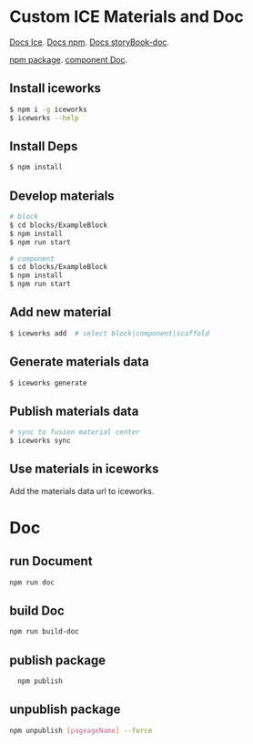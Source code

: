 # Custom ICE Materials and Doc

[Docs Ice](https://ice.work/docs/materials/about).
[Docs npm](https://verdaccio.org).
[Docs storyBook-doc](https://storybook.js.org).


[npm package](http://192.168.4.145:8001).
[component Doc](http://192.168.4.145:8080/storybook-static/?path=/story/动态排名组件--基础配置).


## Install iceworks

```bash
$ npm i -g iceworks
$ iceworks --help
```

## Install Deps

```bash
$ npm install
```

## Develop materials

```bash
# block
$ cd blocks/ExampleBlock
$ npm install
$ npm run start

# component
$ cd blocks/ExampleBlock
$ npm install
$ npm run start
```

## Add new material

```bash
$ iceworks add  # select block|component|scaffold
```

## Generate materials data

```bash
$ iceworks generate
```

## Publish materials data

```bash
# sync to fusion material center
$ iceworks sync
```

## Use materials in iceworks

Add the materials data url to iceworks.

# Doc

## run Document

```bash
npm run doc
```

## build Doc

```bash
npm run build-doc
```

## publish package

```bash
  npm publish
```

## unpublish package

```bash
npm unpublish [pageageName] --force 
```

## 